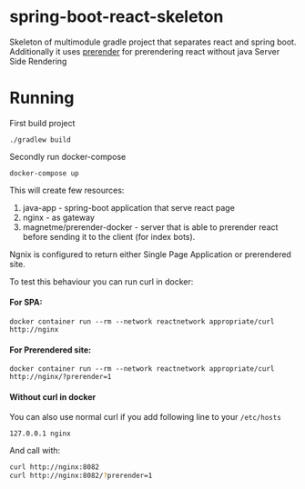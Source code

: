 # spring-boot-react-skeleton
Skeleton of multimodule gradle project that separates react and spring boot. Additionally it uses [prerender](https://github.com/prerender/prerender) for prerendering react without java Server Side Rendering


# Running

First build project

`./gradlew build`

Secondly run docker-compose

`docker-compose up`

This will create few resources:

1. java-app - spring-boot application that serve react page
2. nginx - as gateway
3. magnetme/prerender-docker - server that is able to prerender react before sending it to the client (for index bots). 

Ngnix is configured to return either Single Page Application or prerendered site. 

To test this behaviour you can run curl in docker:

#### For SPA:

`docker container run --rm --network reactnetwork appropriate/curl http://nginx`

#### For Prerendered site:

`docker container run --rm --network reactnetwork appropriate/curl http://nginx/?prerender=1`

#### Without curl in docker

You can also use normal curl if you add following line to your `/etc/hosts`

`127.0.0.1 nginx`

And call with:

```bash
curl http://nginx:8082
curl http://nginx:8082/?prerender=1
```